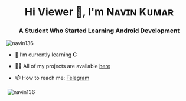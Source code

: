 <h1 align="center">Hi Viewer 👋, I'm <b>Nᴀᴠɪɴ Kᴜᴍᴀʀ</b></h1>
<h3 align="center">A Student Who Started Learning Android Development </h3>

<p align="left"> <img src="https://komarev.com/ghpvc/?username=navin136&label=Profile%20views&color=0e75b6&style=flat" alt="navin136" /> </p>

- 🌱 I’m currently learning **C**

- 👨‍💻 All of my projects are available [here](https://github.com/Navin136?tab=repositories)

- 📫 How to reach me: [Telegram](https://telegram.me/Navin136)


<p>&nbsp;<img align="center" src="https://github-readme-stats.vercel.app/api?username=navin136&show_icons=true&locale=en" alt="navin136" /></p>

